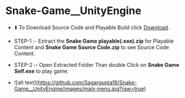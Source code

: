 # Snake-Game__UnityEngine

 
- ⬇️ To Download Source Code and Playable Build click [Download](https://drive.google.com/drive/folders/1Aeiwm-NYEDG-VxkZVJBNHitLlna0a2yJ?usp=sharing).


- STEP-1 :- Extract the **Snake Game playable(.exe).zip** for Playable Content and **Snake Game Source Code.zip** to see Source Code Content.
- STEP-2 :- Open Extracted Folder Than double Click on **Snake Game Self.exe** to play game.
- ![alt text]([https://github.com/Sagargupta16/Snake-Game__UnityEngine/images/main menu.jpg?raw=true](https://github.com/Sagargupta16/Snake-Game__UnityEngine/tree/main/Images/main%20menu.png))
